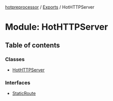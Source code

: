 [hotpreprocessor](../README.md) / [Exports](../modules.md) / HotHTTPServer

# Module: HotHTTPServer

## Table of contents

### Classes

- [HotHTTPServer](../classes/hothttpserver.hothttpserver-1.md)

### Interfaces

- [StaticRoute](../interfaces/hothttpserver.staticroute.md)
